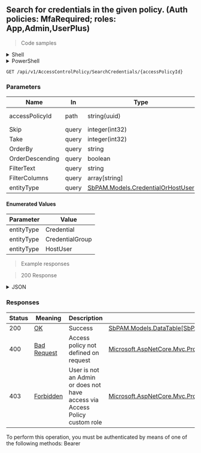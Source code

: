 
## Search for credentials in the given policy. (Auth policies: MfaRequired; roles: App,Admin,UserPlus)

<a id="opIdSearchCredentialsAsync"></a>

> Code samples

<details><summary>Shell</summary>


```shell
# You can also use wget
curl -X GET /api/v1/AccessControlPolicy/SearchCredentials/{accessPolicyId} \
  -H 'Accept: application/json' \
  -H 'Authorization: Bearer TOKEN'

```


</details>

<details><summary>PowerShell</summary>


```powershell
# PowerShell example

$NPSUrl = "https://localhost:6500"

$Login = @{
    Login = "User"
    Password = "Password"
}
# Cookie container for multi-factor authentication
$WebSession = New-Object Microsoft.PowerShell.Commands.WebRequestSession
$Token = Invoke-RestMethod -Uri "$($NPSUrl)/signinBody" -Method POST -Body (ConvertTo-Json $Login) -WebSession $WebSession -ContentType "application/json"
$Token = Invoke-RestMethod -Uri "$($NPSUrl)/signin2fa" -Method Post -Body $MfaCode -Headers @{Authorization = "Bearer $Token"} -WebSession $WebSession -ContentType "application/json"

$Headers = @{
    Authorization = "Bearer $Token"
}
Invoke-RestMethod -Method GET -Uri "$($NPSUrl)/api/v1/AccessControlPolicy/SearchCredentials/{accessPolicyId} -Headers $Headers -ContentType "application/json"
```


</details>

`GET /api/v1/AccessControlPolicy/SearchCredentials/{accessPolicyId}`

<h3 id="search-for-credentials-in-the-given-policy.-(auth-policies:-mfarequired;-roles:-app,admin,userplus)-parameters">Parameters</h3>

|Name|In|Type|Required|Description|
|---|---|---|---|---|
|accessPolicyId|path|string(uuid)|true|AccessControlPolicy Id|
|Skip|query|integer(int32)|false|none|
|Take|query|integer(int32)|false|none|
|OrderBy|query|string|false|none|
|OrderDescending|query|boolean|false|none|
|FilterText|query|string|false|none|
|FilterColumns|query|array[string]|false|none|
|entityType|query|[SbPAM.Models.CredentialOrHostUser](../Models/sbpam.models.credentialorhostuser.md)|false|none|

#### Enumerated Values

|Parameter|Value|
|---|---|
|entityType|Credential|
|entityType|CredentialGroup|
|entityType|HostUser|

> Example responses

> 200 Response

<details><summary>JSON</summary>


```json
{
  "data": [
    {
      "id": "497f6eca-6276-4993-bfeb-53cbbbba6f08",
      "username": "string",
      "name": "string",
      "domain": "string",
      "userId": "2c4a230c-5085-4924-a3e1-25fb4fc5965b",
      "policyId": "2f5573e6-5ba4-48f2-a75d-df99c936463b",
      "os": "string",
      "activeSessionCount": 0,
      "entityType": "Credential"
    }
  ],
  "recordsTotal": 0
}
```


</details>

<h3 id="search-for-credentials-in-the-given-policy.-(auth-policies:-mfarequired;-roles:-app,admin,userplus)-responses">Responses</h3>

|Status|Meaning|Description|Schema|
|---|---|---|---|
|200|[OK](https://tools.ietf.org/html/rfc7231#section-6.3.1)|Success|[SbPAM.Models.DataTable[SbPAM.Models.CredentialPolicyCredentialView]](../Models/sbpam.models.datatable_sbpam.models.credentialpolicycredentialview.md)|
|400|[Bad Request](https://tools.ietf.org/html/rfc7231#section-6.5.1)|Access policy not defined on request|[Microsoft.AspNetCore.Mvc.ProblemDetails](../Models/microsoft.aspnetcore.mvc.problemdetails.md)|
|403|[Forbidden](https://tools.ietf.org/html/rfc7231#section-6.5.3)|User is not an Admin or does not have access via Access Policy custom role|[Microsoft.AspNetCore.Mvc.ProblemDetails](../Models/microsoft.aspnetcore.mvc.problemdetails.md)|

<aside class="warning">
To perform this operation, you must be authenticated by means of one of the following methods:
Bearer
</aside>


